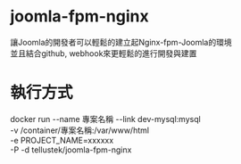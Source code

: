 # joomla-fpm-nginx
讓Joomla的開發者可以輕鬆的建立起Nginx-fpm-Joomla的環境<br>
並且結合github, webhook來更輕鬆的進行開發與建置

# 執行方式
docker run --name 專案名稱 --link dev-mysql:mysql <br>
           -v /container/專案名稱:/var/www/html <br>
           -e PROJECT_NAME=xxxxxx <br>
           -P -d tellustek/joomla-fpm-nginx
